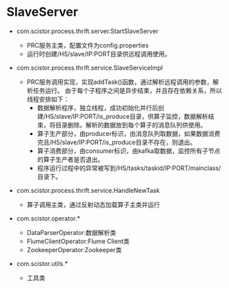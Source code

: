 # SlaveServer

* com.scistor.process.thrift.server.StartSlaveServer
    - PRC服务主类，配置文件为config.properties
    - 运行时创建/HS/slave/IP:PORT目录供远程调用使用。
* com.scistor.process.thrift.service.SlaveServiceImpl
    - PRC服务调用实现，实现addTask()函数，通过解析远程调用的参数，解析任务运行。
		由于每个子程序之间是异步结束，并且存在依赖关系，所以线程安排如下：
      - 数据解析程序，独立线程，成功初始化并行后创建/HS/slave/IP:PORT/is_produce目录，供算子监控，数据解析结束，将目录删除。解析的数据放到每个算子的消息队列供使用。
      - 算子生产部分，由producer标识，由消息队列取数据，如果数据消费完且/HS/slave/IP:PORT/is_produce目录不存在，则退出。
      - 算子消费部分，由consumer标识，由kafka取数据，监控所有子节点的算子生产者是否退出。
      - 程序运行过程中的异常被写到/HS/tasks/taskid/IP:PORT/mainclass/目录下。
      
* com.scistor.process.thrift.service.HandleNewTask
    - 算子调用主类，通过反射动态加载算子主类并运行

* com.scistor.operator.*
    - DataParserOperator:数据解析类
    - FlumeClientOperator:Flume Client类
    - ZookeeperOperator:Zookeeper类
* com.scistor.utils.*
    - 工具类
